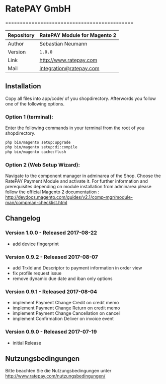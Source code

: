 # RatePAY GmbH
============================================

|Repository | RatePAY Module for Magento 2
|------|----------
|Author | Sebastian Neumann
|Version | `1.0.0`
|Link | http://www.ratepay.com
|Mail | integration@ratepay.com

## Installation
Copy all files into app/code/ of you shopdirectory.
Afterwords you follow one of the following options.
### Option 1 (terminal):
Enter the following commands in your terminal from the root of you shopdirectory.
````bash
php bin/magento setup:upgrade
php bin/magento setup:di:compile
php bin/magento cache:flush
````

### Option 2 (Web Setup Wizard):
Navigate to the component manager in adminarea of the Shop. Choose the RatePAY Payment Module and activate it.
For further information and prerequisites depending on module installation from adminarea please follow the official Magento 2 documentation : http://devdocs.magento.com/guides/v2.1/comp-mgr/module-man/compman-checklist.html

## Changelog

### Version 1.0.0 - Released 2017-08-22
* add device fingerprint 

### Version 0.9.2 - Released 2017-08-07
* add TrxId and Descriptor to payment information in order view
* fix profile request issue
* remove dynamic due date and iban only options

### Version 0.9.1 - Released 2017-08-04
* implement Payment Change Credit on credit memo 
* implement Payment Change Return on credit memo
* implement Payment Change Cancellation on cancel
* implement Confirmation Deliver on invoice event

### Version 0.9.0 - Released 2017-07-19
* initial Release

## Nutzungsbedingungen
Bitte beachten Sie die Nutzungsbedingungen unter http://www.ratepay.com/nutzungsbedingungen/

